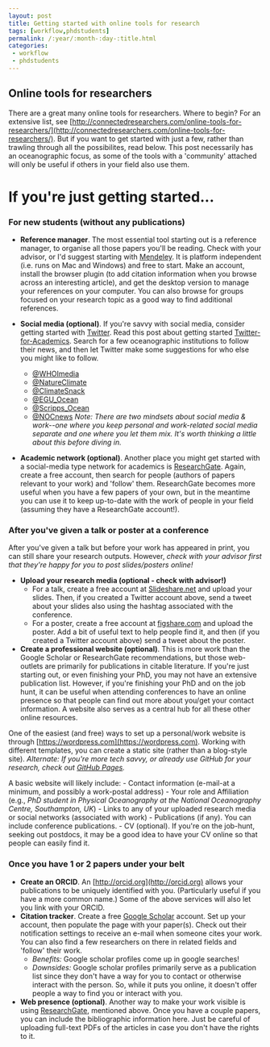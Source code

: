 ```yaml
---
layout: post
title: Getting started with online tools for research
tags: [workflow,phdstudents]
permalink: /:year/:month-:day-:title.html
categories:
 - workflow
 - phdstudents
---
```


## Online tools for researchers

There are a great many online tools for researchers.  Where to begin?  For an extensive list, see [http://connectedresearchers.com/online-tools-for-researchers/](http://connectedresearchers.com/online-tools-for-researchers/).   But if you want to get started with just a few, rather than trawling through all the possibilites, read below.  This post necessarily has an oceanographic focus, as some of the tools with a 'community' attached will only be useful if others in your field also use them.

# If you're just getting started...

### For new students (without any publications)

- **Reference manager**.  The most essential tool starting out is a reference manager, to organise all those papers you'll be reading.  Check with your advisor, or I'd suggest starting with [Mendeley](https://www.mendeley.com).  It is platform independent (i.e. runs on Mac and Windows) and free to start.  Make an account, install the browser plugin (to add citation information when you browse across an interesting article), and get the desktop version to manage your references on your computer.  You can also browse for groups focused on your research topic as a good way to find additional references.

- **Social media (optional)**. If you're savvy with social media, consider getting started with [Twitter](http://twitter.com).  Read this post about getting started [Twitter-for-Academics](https://onlineacademic.wordpress.com/social-media-for-academics/twitter-for-academics/).  Search for a few oceanographic institutions to follow their news, and then let Twitter make some suggestions for who else you might like to follow.
    - [@WHOImedia](https://twitter.com/WHOImedia)
    - [@NatureClimate](https://twitter.com/NatureClimate)
    - [@ClimateSnack](https://twitter.com/ClimateSnack)
    - [@EGU_Ocean](https://twitter.com/EGU_Ocean)
    - [@Scripps_Ocean](https://twitter.com/Scripps_Ocean)
    - [@NOCnews](https://twitter.com/NOCnews)
_Note: There are two mindsets about social media & work--one where you keep personal and work-related social media separate and one where you let them mix.  It's worth thinking a little about this before diving in._

- **Academic network (optional)**.  Another place you might get started with a social-media type network for academics is [ResearchGate](researchgate.net). Again, create a free account, then search for people (authors of papers relevant to your work) and 'follow' them.  ResearchGate becomes more useful when you have a few papers of your own, but in the meantime you can use it to keep up-to-date with the work of people in your field (assuming they have a ResearchGate account!).

### After you've given a talk or poster at a conference 

After you've given a talk but before your work has appeared in print, you can still share your research outputs.  However, _check with your advisor first that they're happy for you to post slides/posters online!_

- **Upload your research media (optional - check with advisor!)**
    - For a talk, create a free account at [Slideshare.net](slideshare.net) and upload your slides.  Then, if you created a Twitter account above, send a tweet about your slides also using the hashtag associated with the conference.
    - For a poster, create a free account at [figshare.com](figshare.com) and upload the poster.  Add a bit of useful text to help people find it, and then (if you created a Twitter account above) send a tweet about the poster.
- **Create a professional website (optional)**.  This is more work than the Google Scholar or ResearchGate recommendations, but those web-outlets are primarily for publications in citable literature.  If you're just starting out, or even finishing your PhD, you may not have an extensive publication list.  However, if you're finishing your PhD and on the job hunt, it can be useful when attending conferences to have an online presence so that people can find out more about you/get your contact information.  A website also serves as a central hub for all these other online resources.  

One of the easiest (and free) ways to set up a personal/work website is through [https://wordpress.com](https://wordpress.com).  Working with different templates, you can create a static site (rather than a blog-style site).  _Alternate: If you're more tech savvy, or already use GitHub for your research, check out [GitHub Pages](https://pages.github.com/)._

A basic website will likely include:
    - Contact information (e-mail-at a minimum, and possibly a work-postal address)
    - Your role and Affiliation (e.g., _PhD student in Physical Oceanography at the National Oceanography Centre, Southampton, UK_)
    - Links to any of your uploaded research media or social networks (associated with work)
    - Publications (if any).  You can include conference publications.
    - CV (optional).  If you're on the job-hunt, seeking out postdocs, it may be a good idea to have your CV online so that people can easily find it.



### Once you have 1 or 2 papers under your belt

- **Create an ORCID**.  An [http://orcid.org](http://orcid.org) allows your publications to be uniquely identified with you.  (Particularly useful if you have a more common name.)  Some of the above services will also let you link with your ORCID.
- **Citation tracker**. Create a free [Google Scholar](http://scholar.google.com) account.   Set up your account, then populate the page with your paper(s).  Check out their notification settings to receive an e-mail when someone cites your work.  You can also find a few researchers on there in related fields and 'follow' their work.  
    - _Benefits:_ Google scholar profiles come up in google searches!  
    - _Downsides:_ Google scholar profiles primarily serve as a publication list since they don't have a way for you to contact or otherwise interact with the person. So, while it puts you online, it doesn't offer people a way to find you or interact with you.
- **Web presence (optional)**.  Another way to make your work visible is using [ResearchGate](researchgate.net), mentioned above.  Once you have a couple papers, you can include the bibliographic information here. Just be careful of uploading full-text PDFs of the articles in case you don't have the rights to it.


